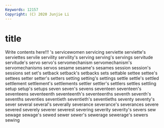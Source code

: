 ```yaml
---
Keywords: 12157
Copyright: (C) 2020 Junjie Li
---
```


# title

Write contents here!!!
's 
servicewomen
servicing 
serviette 
serviette's 
serviettes 
servile 
servility 
servility's 
serving 
serving's 
servings
servitude 
servitude's 
servo 
servo's 
servomechanism 
servomechanism's 
servomechanisms 
servos 
sesame 
sesame's
sesames 
session 
session's 
sessions 
set 
set's 
setback 
setback's 
setbacks 
sets
settable 
settee 
settee's 
settees 
setter 
setter's 
setters 
setting 
setting's 
settings
settle 
settle's 
settled 
settlement 
settlement's 
settlements 
settler 
settler's 
settlers 
settles
settling 
setup 
setup's 
setups 
seven 
seven's 
sevens 
seventeen 
seventeen's 
seventeens
seventeenth 
seventeenth's 
seventeenths 
seventh 
seventh's 
sevenths 
seventies 
seventieth 
seventieth's 
seventieths
seventy 
seventy's 
sever 
several 
several's 
severally 
severance 
severance's 
severances 
severe
severed 
severely 
severer 
severest 
severing 
severity 
severity's 
severs 
sew 
sewage
sewage's 
sewed 
sewer 
sewer's 
sewerage 
sewerage's 
sewers 
sewing 
